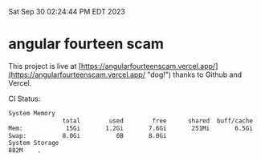 Sat Sep 30 02:24:44 PM EDT 2023

# angular fourteen scam


This project is live at [https://angularfourteenscam.vercel.app/](https://angularfourteenscam.vercel.app/ "dog!") thanks to Github and Vercel.

CI Status: 

```bash
System Memory
               total        used        free      shared  buff/cache   available
Mem:            15Gi       1.2Gi       7.6Gi       251Mi       6.5Gi        13Gi
Swap:          8.0Gi          0B       8.0Gi
System Storage
882M	.
